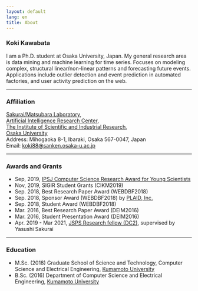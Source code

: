 ```yaml
---
layout: default
lang: en
title: About
---
```


### Koki Kawabata
I am a Ph.D. student at Osaka University, Japan.
My general research area is data mining and machine learning for time series.
Focuses on modeling complex, structural linear/non-linear patterns
and forecasting future events.
Applications include outlier detection
and event prediction in automated factories,
and user activity prediction on the web.

- - -
### Affiliation
[Sakurai/Matsubara Laboratory](https://www.dm.sanken.osaka-u.ac.jp/),  
[Artificial Intelligence Research Center](https://www.sanken.osaka-u.ac.jp/labs/aic/index.html),    
[The Institute of Scientific and Industrial Research](https://www.sanken.osaka-u.ac.jp/en/),  
[Osaka University](https://www.osaka-u.ac.jp/en/index.html)  
Address: Mihogaoka 8-1, Ibaraki, Osaka 567-0047, Japan  
Email: [koki88@sanken.osaka-u.ac.jp](mailto:koki88@sanken.osaka-u.ac.jp)  

- - - 

### Awards and Grants
- Sep, 2019, [IPSJ Computer Science Research Award for Young Scientists](https://www.ipsj.or.jp/award/cs-award-2019.html)
- Nov, 2019, SIGIR Student Grants (CIKM2019)
- Sep. 2018, Best Research Paper Award (WEBDBF2018)
- Sep. 2018, Sponsor Award (WEBDBF2018) by [PLAID, Inc.](https://plaid.co.jp/company.html#)
- Sep. 2018, Student Award (WEBDBF2018)
- Mar. 2016, Best Research Paper Award (DEIM2016)
- Mar. 2016, Student Presentation Award (DEIM2016)
- Apr. 2019 - Mar 2021, [JSPS Research fellow (DC2)](https://www.jsps.go.jp/english/e-pd/index.html), supervised by Yasushi Sakurai

- - - 

### Education
- M.Sc. (2018)
Graduate School of Science and Technology,
Computer Science and Electrical Engineering,
[Kumamoto University](https://www.fast.kumamoto-u.ac.jp/gsst-en/)
- B.Sc. (2016)
Department of Computer Science and Electrical Engineering,
[Kumamoto University](http://www.cs.kumamoto-u.ac.jp/eng.html)
